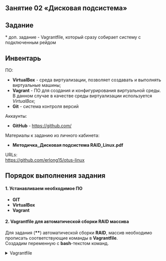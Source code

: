 ## Занятие 02 «Дисковая подсистема»
## Задание
\* доп. задание - Vagrantfile, который сразу собирает систему с подключенным рейдом
## Инвентарь

ПО:
- **VirtualBox** - среда виртуализации, позволяет создавать и выполнять виртуальные машины;
- **Vagrant** - ПО для создания и конфигурирования виртуальной среды. В данном случае в качестве среды виртуализации используется *VirtualBox*;
- **Git** - система контроля версий

Аккаунты:
- **GitHub** - https://github.com/

Материалы к заданию из личного кабинета:
- **Методичка_Дисковая подсистема RAID_Linux.pdf**

URLs:  
<https://github.com/erlong15/otus-linux>
 
## Порядок выполнения задания
#### 1. Устанавливаем необходимое ПО
* **GIT**
* **VirtualBox**
* **Vagrant**
#### 2. Vagrantfile для автоматической сборки RAID массива

Для задания (**\*\***) автоматической сборки **RAID**,   массив
необходимо прописать соответствующие команды в **Vagrantfile**.  
Создадим переменную с **bash**-текстом команд.  
<details>
  <summary> Vagrantfile </summary>

\***  
$script = <<-SCRIPT  
#!/bin/sh  
#ini  
WHITE='\033[1;97;40m'  
RED='\033[1;91;40m'  
YELLOW='\033[1;93;40m'  
GREEN='\033[1;92;40m'  
NORMAL='\033[0m'  
#start  
echo -e "${WHITE}╔═════════════════════════════╗${NORMAL}\n${WHITE}║ Vagrant     provision commands  ║${NORMAL}\n${WHITE}╚═════════════════════════════╝${NORMAL}"  
#1  
echo -e "${WHITE}======= Detected Mdadm  =======${NORMAL}"  
v_install=`sudo yum list installed`  
v_tmp=$(echo $v_install | grep -c 'mdadm')  
if [ "$v_tmp" = "0" ]; then echo -e "${YELLOW}[WARNING]${NORMAL} Mdadm not   installed!"; v_tmp=`sudo yum -y install mdadm 2>/dev/null`; wait; fi  
v_install=`sudo yum list installed`  
v_tmp=$(echo $v_install | grep -c 'mdadm')  
if [ "$v_tmp" = "0" ]; then echo -e "${RED}[ERROR]${NORMAL} Mdadm not installed,   run stop"; else echo -e "Mdadm installation completed!"; fi  
echo -e "${WHITE}======== Search disks  ========${NORMAL}"  
lsblk  
#v_count=`lsblk --output NAME | grep -P '^sd.' | wc -l`  
v_list=$(lsblk --output NAME | grep -P '^sd.')  
v_x=`lsblk | grep -P '/$'`  
v_disks=""  
for i in $v_list; do  
    if ! [[ "$v_x" == *"$i"* ]]; then  
      #echo "$i"  
      v_disks="$v_disks /dev/$i"  
    else  
    v_disk_for_root=$i  
    fi  
done  
echo -e "Detected disks $v_disks"  
echo -e "Root "/" - $v_disk_for_root"  
#3
echo -e "${WHITE}======= Creating RAID10 =======${NORMAL}"  
v_tmp=`lsblk --output TYPE | grep -P 'raid' | wc -l`  
if ! [ "$v_tmp" -eq 0  ]  
then  
    echo -e "${RED}[WARN]${NORMAL} RAID found, run stop"  
    exit  
else  
  echo -e "RAID not found, crate RAID10"  
fi  
\# /dev/sdb /dev/sdc /dev/sdd /dev/sde#
yes y | sudo mdadm --create --verbose /dev/md0 --level=10 --raid-devices=4$v_disks
##v_tmp=`yes y | sudo mdadm --create --verbose /dev/md0 --level=10 --raid-devices=4$v_disks 2>/dev/null`
cat /proc/mdstat | grep -v 'resync'
echo -e "${WHITE}===== Creating Partitions =====${NORMAL}"
v_tmp=`sudo parted -s --script /dev/md0 'print free' | grep 'Partition Table' 2>/dev/null`
echo "$v_tmp"
echo "Creating GPT"
v_tmp=`sudo parted -s --script /dev/md0 'mklabel gpt' 2>/dev/null`
#echo "$v_tmp"
v_tmp=`sudo parted -s --script /dev/md0 'print free' | grep 'Partition Table'  2>/dev/null`
echo "$v_tmp"

v_tmp=`sudo parted -s --script /dev/md0 'mkpart primary ext4 0 104' 2>/dev/null`
echo "$v_tmp"
v_tmp=`sudo parted -s --script /dev/md0 'mkpart primary ext4 104 208' 2>/dev/null`
echo "$v_tmp"
v_tmp=`sudo parted -s --script /dev/md0 'mkpart primary ext4 208 312' 2>/dev/null`
echo "$v_tmp"
v_tmp=`sudo parted -s --script /dev/md0 'mkpart primary ext4 312 416' 2>/dev/null`
echo "$v_tmp"
v_tmp=`sudo parted -s --script /dev/md0 'mkpart primary ext4 416 520' 2>/dev/null`
echo "$v_tmp"
v_tmp=`sudo parted -s --script /dev/md0 'print free' | grep -v 'Free Space' 2>/dev/null`
echo "$v_tmp"

echo -e "${WHITE}╔═════════════════════════════════════╗${NORMAL}"
v_tmp=`lsblk | grep -c 'raid10'`
if [ "$v_tmp" = "4" ]; then echo -e "${WHITE}║         RAID10 - created ${GREEN}successful ${WHITE}║${NORMAL}"; else echo -e "${WHITE}║         RAID10 - created ${RED}fail       ${WHITE}║${NORMAL}"; fi
v_tmp=`sudo parted -s --script /dev/md0 'print free' | grep -c 'gpt'`
if [ "$v_tmp" != "0" ]; then echo -e "${WHITE}║            GPT - created ${GREEN}successful ${WHITE}║${NORMAL}"; else echo -e "${WHITE}║            GPT - created ${RED}fail       ${WHITE}║${NORMAL}"; fi
v_tmp=`sudo parted -s --script /dev/md0 'print free' | grep -c 'primary'`
if [ "$v_tmp" = "5" ]; then echo -e "${WHITE}║ Five partition - created ${GREEN}successful ${WHITE}║${NORMAL}"; else echo -e "${WHITE}║ Five partition - created ${RED}fail       ${WHITE}║${NORMAL}"; fi
echo -e "${WHITE}╚═════════════════════════════════════╝${NORMAL}"
#lsblk
SCRIPT
\***

</details>
